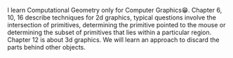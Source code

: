 I learn Computational Geometry only for Computer Graphics😁. Chapter 6, 10, 16 describe techniques for 2d graphics, typical questions involve the intersection of primitives, determining the primitive pointed to the mouse or determining the subset of primitives that lies within a particular region. Chapter 12 is about 3d graphics. We will learn an approach to discard the parts behind other objects. 